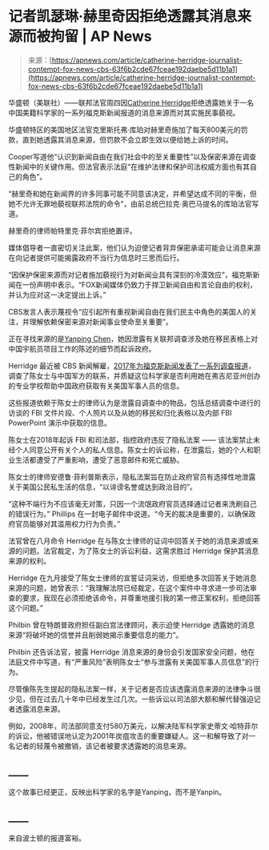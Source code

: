 <!--yml

category: 未分类

date: 2024-05-27 14:31:13

-->

# 记者凯瑟琳·赫里奇因拒绝透露其消息来源而被拘留 | AP News

> 来源：[https://apnews.com/article/catherine-herridge-journalist-contempt-fox-news-cbs-63f6b2cde67fceae192daebe5d11b1a1](https://apnews.com/article/catherine-herridge-journalist-contempt-fox-news-cbs-63f6b2cde67fceae192daebe5d11b1a1)

华盛顿（美联社）——联邦法官周四因[Catherine Herridge](https://apnews.com/hub/catherine-herridge)拒绝透露她关于一名中国美籍科学家的一系列福克斯新闻报道的消息来源而对其实施民事藐视。

华盛顿特区的美国地区法官克里斯托弗·库珀对赫里奇施加了每天800美元的罚款，直到她透露其消息来源，但罚款不会立即生效以便给她上诉的时间。

Cooper写道他“认识到新闻自由在我们社会中的至关重要性”以及保密来源在调查性新闻中的关键作用。但法官表示法庭“在维护法律和保护司法权威方面也有其自己的角色”。

“赫里奇和她在新闻界的许多同事可能不同意该决定，并希望达成不同的平衡，但她不允许无罪地藐视联邦法院的命令”，由前总统巴拉克·奥巴马提名的库珀法官写道。

赫里奇的律师帕特里克·菲尔宾拒绝置评。

媒体倡导者一直密切关注此案，他们认为迫使记者背弃保密承诺可能会让消息来源在向记者提供可能揭露政府不当行为信息时三思而后行。

“因保护保密来源而对记者施加藐视行为对新闻业具有深刻的冷漠效应”，福克斯新闻在一份声明中表示。“FOX新闻媒体仍致力于捍卫新闻自由和言论自由的权利，并认为应对这一决定提出上诉。”

CBS发言人表示蔑视令“应引起所有重视新闻自由在我们民主中角色的美国人的关注，并理解依赖保密来源对新闻事业使命至关重要”。

正在寻找来源的是[Yanping Chen](https://www.foxnews.com/politics/fox-news-investigation-dod-funded-school-at-center-of-federal-probes-over-suspected-chinese-military-ties)，她因泄露有关联邦调查涉及她在移民表格上对中国宇航员项目工作的陈述的细节而起诉政府。

Herridge 最近被 CBS 新闻解雇，[2017年为福克斯新闻发表了一系列调查报道](https://www.foxnews.com/politics/fox-news-investigation-dod-funded-school-at-center-of-federal-probes-over-suspected-chinese-military-ties)，调查了陈女士与中国军方的联系，并质疑这位科学家是否利用她在弗吉尼亚州创办的专业学校帮助中国政府获取有关美国军事人员的信息。

这些报道依赖于陈女士的律师认为是泄露自调查中的物品，包括总结调查中进行的访谈的 FBI 文件片段、个人照片以及从她的移民和归化表格以及内部 FBI PowerPoint 演示中获取的信息。

陈女士在2018年起诉 FBI 和司法部，指控政府违反了隐私法案 —— 该法案禁止未经个人同意公开有关个人的私人信息。陈女士的诉讼称，在泄露后，她的个人和职业生活都遭受了严重影响，遭受了恶意邮件和死亡威胁。

陈女士的律师安德鲁·菲利普斯表示，隐私法案旨在防止政府官员有选择性地泄露关于美国公民私生活的信息，“以诽谤名誉或达到政治目的”。

“这种不端行为不应该毫无对策，只因一个流氓政府官员选择通过记者来洗刷自己的错误行为。” Phillips 在一封电子邮件中说道。“今天的裁决是重要的，以确保政府官员能够对其滥用权力行为负责。”

法官曾在八月命令 Herridge 在与陈女士律师的证词中回答关于她的消息来源或来源的问题。法官裁定，为了陈女士的诉讼利益，这需求胜过 Herridge 保护其消息来源的权利。

Herridge 在九月接受了陈女士律师的宣誓证词采访，但拒绝多次回答关于她消息来源的问题，她曾表示：“我理解法院已经裁定，在这个案件中寻求进一步司法审查的要求，我现在必须拒绝该命令，并尊重地援引我的第一修正案权利，拒绝回答这个问题。”

Philbin 曾在特朗普政府担任副白宫法律顾问，表示迫使 Herridge 透露她的消息来源“将破坏她的信誉并且削弱她揭示重要信息的能力”。

Philbin 还告诉法官，披露 Herridge 消息来源的身份会引发国家安全问题，他在法庭文件中写道，有“严重风险”表明陈女士“参与泄露有关美国军事人员信息”的行为。

尽管像陈先生提起的隐私法案一样，关于记者是否应该透露消息来源的法律争斗很少见，但在过去几十年中已经发生过几次。一些诉讼以司法部大额和解代替强迫记者透露消息来源。

例如，2008年，司法部同意支付580万美元，以解决陆军科学家史蒂文·哈特菲尔的诉讼，他被错误地认定为2001年炭疽攻击的重要嫌疑人。这一和解导致了对一名记者的轻蔑令被撤销，该记者被要求透露她的消息来源。

## ____

这个故事已经更正，反映出科学家的名字是Yanping，而不是Yanpin。

## ____

来自波士顿的报道富裕。
